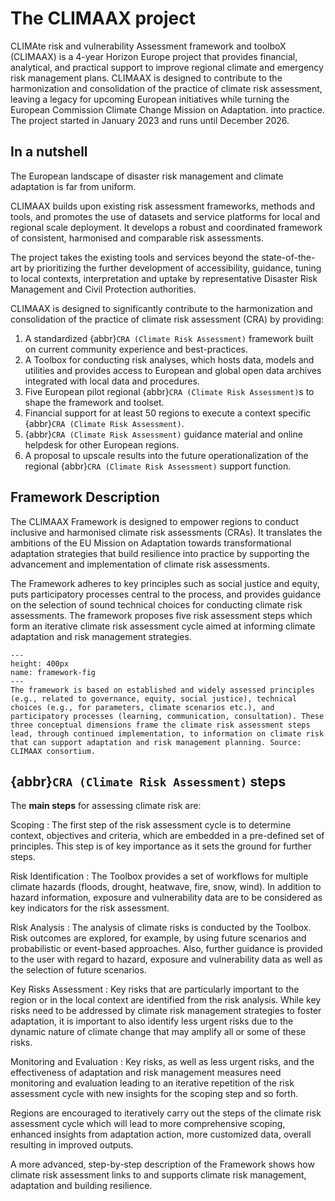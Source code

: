 The CLIMAAX project
=======================

CLIMAte risk and vulnerability Assessment framework and toolboX (CLIMAAX) is a 4-year Horizon Europe project that provides financial, analytical, and practical support to improve regional climate and emergency risk management plans. CLIMAAX is designed to contribute to the harmonization and consolidation of the practice of climate risk assessment, leaving a legacy for upcoming European initiatives while turning the European Commission Climate Change Mission on Adaptation. into practice. The project started in January 2023 and runs until December 2026.

## In a nutshell

The European landscape of disaster risk management and climate adaptation is far from uniform.

CLIMAAX builds upon existing risk assessment frameworks, methods and tools, and promotes the use of datasets and service platforms for local and regional scale deployment. It develops a robust and coordinated framework of consistent, harmonised and comparable risk assessments.

The project takes the existing tools and services beyond the state-of-the-art by prioritizing the further development of accessibility, guidance, tuning to local contexts, interpretation and uptake by representative Disaster Risk Management and Civil Protection authorities.

CLIMAAX is designed to significantly contribute to the harmonization and consolidation of the practice of climate risk assessment (CRA) by providing:  

1. A standardized {abbr}`CRA (Climate Risk Assessment)` framework built on current community experience and best-practices.
2. A Toolbox for conducting risk analyses, which hosts data, models and utilities and provides access to European and global open data archives integrated with local data and procedures.
3. Five European pilot regional {abbr}`CRA (Climate Risk Assessment)`s to shape the framework and toolset.
4. Financial support for at least 50 regions to execute a context specific {abbr}`CRA (Climate Risk Assessment)`.
5. {abbr}`CRA (Climate Risk Assessment)` guidance material and online helpdesk for other European regions.
6. A proposal to upscale results into the future operationalization of the regional {abbr}`CRA (Climate Risk Assessment)` support function.



## Framework Description

The CLIMAAX Framework is designed to empower regions to conduct inclusive and harmonised climate risk assessments (CRAs). It translates the ambitions of the EU Mission on Adaptation towards transformational adaptation strategies that build resilience into practice by supporting the advancement and implementation of climate risk assessments.

The Framework adheres to key principles such as social justice and equity, puts participatory processes central to the process, and provides guidance on the selection of sound technical choices for conducting climate risk assessments. The framework proposes five risk assessment steps which form an iterative climate risk assessment cycle aimed at informing climate adaptation and risk management strategies.

```{figure} ../crabook/images/Framework_for_Landing_Page.png
---
height: 400px
name: framework-fig
---
The framework is based on established and widely assessed principles (e.g., related to governance, equity, social justice), technical choices (e.g., for parameters, climate scenarios etc.), and participatory processes (learning, communication, consultation). These three conceptual dimensions frame the climate risk assessment steps lead, through continued implementation, to information on climate risk that can support adaptation and risk management planning. Source: CLIMAAX consortium.
```
## {abbr}`CRA (Climate Risk Assessment)` steps

The **main steps** for assessing climate risk are:

Scoping
 : The first step of the risk assessment cycle is to determine context, objectives and criteria, which are embedded in a pre-defined set of principles. This step is of key importance as it sets the ground for further steps.

Risk Identification
 : The Toolbox provides a set of workflows for multiple climate hazards (floods, drought, heatwave, fire, snow, wind). In addition to hazard information, exposure and vulnerability data are to be considered as key indicators for the risk assessment.

Risk Analysis
 : The analysis of climate risks is conducted by the Toolbox. Risk outcomes are explored, for example, by using future scenarios and probabilistic or event-based approaches. Also, further guidance is provided to the user with regard to hazard, exposure and vulnerability data as well as the selection of future scenarios.

Key Risks Assessment
 : Key risks that are particularly important to the region or in the local context are identified from the risk analysis. While key risks need to be addressed by climate risk management strategies to foster adaptation, it is important to also identify less urgent risks due to the dynamic nature of climate change that may amplify all or some of these risks.

Monitoring and Evaluation
 : Key risks, as well as less urgent risks, and the effectiveness of adaptation and risk management measures need monitoring and evaluation leading to an iterative repetition of the risk assessment cycle with new insights for the scoping step and so forth.

Regions are encouraged to iteratively carry out the steps of the climate risk assessment cycle which will lead to more comprehensive scoping, enhanced insights from adaptation action, more customized data, overall resulting in improved outputs.

A more advanced, step-by-step description of the Framework shows how climate risk assessment links to and supports climate risk management, adaptation and building resilience.